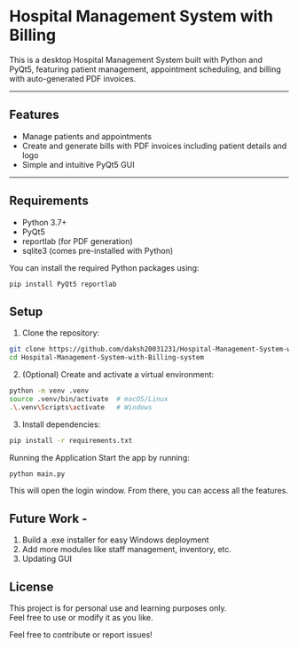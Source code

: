 # Hospital Management System with Billing

This is a desktop Hospital Management System built with Python and PyQt5, featuring patient management, appointment scheduling, and billing with auto-generated PDF invoices.

---

## Features

- Manage patients and appointments
- Create and generate bills with PDF invoices including patient details and logo
- Simple and intuitive PyQt5 GUI

---

## Requirements

- Python 3.7+
- PyQt5
- reportlab (for PDF generation)
- sqlite3 (comes pre-installed with Python)

You can install the required Python packages using:

```bash
pip install PyQt5 reportlab
```

## Setup

1. Clone the repository:
```bash
git clone https://github.com/daksh20031231/Hospital-Management-System-with-Billing-system.git
cd Hospital-Management-System-with-Billing-system
```
2. (Optional) Create and activate a virtual environment:
```bash
python -m venv .venv
source .venv/bin/activate  # macOS/Linux
.\.venv\Scripts\activate   # Windows
```
3. Install dependencies:
```bash
pip install -r requirements.txt
```

Running the Application
Start the app by running:
```bash
python main.py
```

This will open the login window. From there, you can access all the features.


## Future Work - 

1) Build a .exe installer for easy Windows deployment
2) Add more modules like staff management, inventory, etc.
3) Updating GUI

## License

This project is for personal use and learning purposes only.  
Feel free to use or modify it as you like.

Feel free to contribute or report issues!

